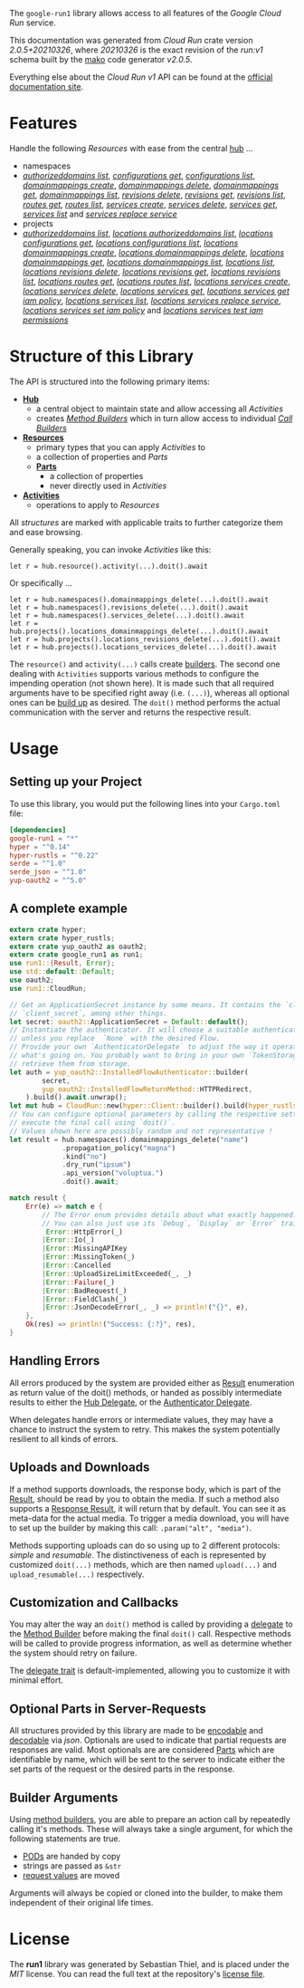 <!---
DO NOT EDIT !
This file was generated automatically from 'src/mako/api/README.md.mako'
DO NOT EDIT !
-->
The `google-run1` library allows access to all features of the *Google Cloud Run* service.

This documentation was generated from *Cloud Run* crate version *2.0.5+20210326*, where *20210326* is the exact revision of the *run:v1* schema built by the [mako](http://www.makotemplates.org/) code generator *v2.0.5*.

Everything else about the *Cloud Run* *v1* API can be found at the
[official documentation site](https://cloud.google.com/run/).
# Features

Handle the following *Resources* with ease from the central [hub](https://docs.rs/google-run1/2.0.5+20210326/google_run1/CloudRun) ... 

* namespaces
 * [*authorizeddomains list*](https://docs.rs/google-run1/2.0.5+20210326/google_run1/api::NamespaceAuthorizeddomainListCall), [*configurations get*](https://docs.rs/google-run1/2.0.5+20210326/google_run1/api::NamespaceConfigurationGetCall), [*configurations list*](https://docs.rs/google-run1/2.0.5+20210326/google_run1/api::NamespaceConfigurationListCall), [*domainmappings create*](https://docs.rs/google-run1/2.0.5+20210326/google_run1/api::NamespaceDomainmappingCreateCall), [*domainmappings delete*](https://docs.rs/google-run1/2.0.5+20210326/google_run1/api::NamespaceDomainmappingDeleteCall), [*domainmappings get*](https://docs.rs/google-run1/2.0.5+20210326/google_run1/api::NamespaceDomainmappingGetCall), [*domainmappings list*](https://docs.rs/google-run1/2.0.5+20210326/google_run1/api::NamespaceDomainmappingListCall), [*revisions delete*](https://docs.rs/google-run1/2.0.5+20210326/google_run1/api::NamespaceRevisionDeleteCall), [*revisions get*](https://docs.rs/google-run1/2.0.5+20210326/google_run1/api::NamespaceRevisionGetCall), [*revisions list*](https://docs.rs/google-run1/2.0.5+20210326/google_run1/api::NamespaceRevisionListCall), [*routes get*](https://docs.rs/google-run1/2.0.5+20210326/google_run1/api::NamespaceRouteGetCall), [*routes list*](https://docs.rs/google-run1/2.0.5+20210326/google_run1/api::NamespaceRouteListCall), [*services create*](https://docs.rs/google-run1/2.0.5+20210326/google_run1/api::NamespaceServiceCreateCall), [*services delete*](https://docs.rs/google-run1/2.0.5+20210326/google_run1/api::NamespaceServiceDeleteCall), [*services get*](https://docs.rs/google-run1/2.0.5+20210326/google_run1/api::NamespaceServiceGetCall), [*services list*](https://docs.rs/google-run1/2.0.5+20210326/google_run1/api::NamespaceServiceListCall) and [*services replace service*](https://docs.rs/google-run1/2.0.5+20210326/google_run1/api::NamespaceServiceReplaceServiceCall)
* projects
 * [*authorizeddomains list*](https://docs.rs/google-run1/2.0.5+20210326/google_run1/api::ProjectAuthorizeddomainListCall), [*locations authorizeddomains list*](https://docs.rs/google-run1/2.0.5+20210326/google_run1/api::ProjectLocationAuthorizeddomainListCall), [*locations configurations get*](https://docs.rs/google-run1/2.0.5+20210326/google_run1/api::ProjectLocationConfigurationGetCall), [*locations configurations list*](https://docs.rs/google-run1/2.0.5+20210326/google_run1/api::ProjectLocationConfigurationListCall), [*locations domainmappings create*](https://docs.rs/google-run1/2.0.5+20210326/google_run1/api::ProjectLocationDomainmappingCreateCall), [*locations domainmappings delete*](https://docs.rs/google-run1/2.0.5+20210326/google_run1/api::ProjectLocationDomainmappingDeleteCall), [*locations domainmappings get*](https://docs.rs/google-run1/2.0.5+20210326/google_run1/api::ProjectLocationDomainmappingGetCall), [*locations domainmappings list*](https://docs.rs/google-run1/2.0.5+20210326/google_run1/api::ProjectLocationDomainmappingListCall), [*locations list*](https://docs.rs/google-run1/2.0.5+20210326/google_run1/api::ProjectLocationListCall), [*locations revisions delete*](https://docs.rs/google-run1/2.0.5+20210326/google_run1/api::ProjectLocationRevisionDeleteCall), [*locations revisions get*](https://docs.rs/google-run1/2.0.5+20210326/google_run1/api::ProjectLocationRevisionGetCall), [*locations revisions list*](https://docs.rs/google-run1/2.0.5+20210326/google_run1/api::ProjectLocationRevisionListCall), [*locations routes get*](https://docs.rs/google-run1/2.0.5+20210326/google_run1/api::ProjectLocationRouteGetCall), [*locations routes list*](https://docs.rs/google-run1/2.0.5+20210326/google_run1/api::ProjectLocationRouteListCall), [*locations services create*](https://docs.rs/google-run1/2.0.5+20210326/google_run1/api::ProjectLocationServiceCreateCall), [*locations services delete*](https://docs.rs/google-run1/2.0.5+20210326/google_run1/api::ProjectLocationServiceDeleteCall), [*locations services get*](https://docs.rs/google-run1/2.0.5+20210326/google_run1/api::ProjectLocationServiceGetCall), [*locations services get iam policy*](https://docs.rs/google-run1/2.0.5+20210326/google_run1/api::ProjectLocationServiceGetIamPolicyCall), [*locations services list*](https://docs.rs/google-run1/2.0.5+20210326/google_run1/api::ProjectLocationServiceListCall), [*locations services replace service*](https://docs.rs/google-run1/2.0.5+20210326/google_run1/api::ProjectLocationServiceReplaceServiceCall), [*locations services set iam policy*](https://docs.rs/google-run1/2.0.5+20210326/google_run1/api::ProjectLocationServiceSetIamPolicyCall) and [*locations services test iam permissions*](https://docs.rs/google-run1/2.0.5+20210326/google_run1/api::ProjectLocationServiceTestIamPermissionCall)




# Structure of this Library

The API is structured into the following primary items:

* **[Hub](https://docs.rs/google-run1/2.0.5+20210326/google_run1/CloudRun)**
    * a central object to maintain state and allow accessing all *Activities*
    * creates [*Method Builders*](https://docs.rs/google-run1/2.0.5+20210326/google_run1/client::MethodsBuilder) which in turn
      allow access to individual [*Call Builders*](https://docs.rs/google-run1/2.0.5+20210326/google_run1/client::CallBuilder)
* **[Resources](https://docs.rs/google-run1/2.0.5+20210326/google_run1/client::Resource)**
    * primary types that you can apply *Activities* to
    * a collection of properties and *Parts*
    * **[Parts](https://docs.rs/google-run1/2.0.5+20210326/google_run1/client::Part)**
        * a collection of properties
        * never directly used in *Activities*
* **[Activities](https://docs.rs/google-run1/2.0.5+20210326/google_run1/client::CallBuilder)**
    * operations to apply to *Resources*

All *structures* are marked with applicable traits to further categorize them and ease browsing.

Generally speaking, you can invoke *Activities* like this:

```Rust,ignore
let r = hub.resource().activity(...).doit().await
```

Or specifically ...

```ignore
let r = hub.namespaces().domainmappings_delete(...).doit().await
let r = hub.namespaces().revisions_delete(...).doit().await
let r = hub.namespaces().services_delete(...).doit().await
let r = hub.projects().locations_domainmappings_delete(...).doit().await
let r = hub.projects().locations_revisions_delete(...).doit().await
let r = hub.projects().locations_services_delete(...).doit().await
```

The `resource()` and `activity(...)` calls create [builders][builder-pattern]. The second one dealing with `Activities` 
supports various methods to configure the impending operation (not shown here). It is made such that all required arguments have to be 
specified right away (i.e. `(...)`), whereas all optional ones can be [build up][builder-pattern] as desired.
The `doit()` method performs the actual communication with the server and returns the respective result.

# Usage

## Setting up your Project

To use this library, you would put the following lines into your `Cargo.toml` file:

```toml
[dependencies]
google-run1 = "*"
hyper = "^0.14"
hyper-rustls = "^0.22"
serde = "^1.0"
serde_json = "^1.0"
yup-oauth2 = "^5.0"
```

## A complete example

```Rust
extern crate hyper;
extern crate hyper_rustls;
extern crate yup_oauth2 as oauth2;
extern crate google_run1 as run1;
use run1::{Result, Error};
use std::default::Default;
use oauth2;
use run1::CloudRun;

// Get an ApplicationSecret instance by some means. It contains the `client_id` and 
// `client_secret`, among other things.
let secret: oauth2::ApplicationSecret = Default::default();
// Instantiate the authenticator. It will choose a suitable authentication flow for you, 
// unless you replace  `None` with the desired Flow.
// Provide your own `AuthenticatorDelegate` to adjust the way it operates and get feedback about 
// what's going on. You probably want to bring in your own `TokenStorage` to persist tokens and
// retrieve them from storage.
let auth = yup_oauth2::InstalledFlowAuthenticator::builder(
        secret,
        yup_oauth2::InstalledFlowReturnMethod::HTTPRedirect,
    ).build().await.unwrap();
let mut hub = CloudRun::new(hyper::Client::builder().build(hyper_rustls::HttpsConnector::with_native_roots()), auth);
// You can configure optional parameters by calling the respective setters at will, and
// execute the final call using `doit()`.
// Values shown here are possibly random and not representative !
let result = hub.namespaces().domainmappings_delete("name")
             .propagation_policy("magna")
             .kind("no")
             .dry_run("ipsum")
             .api_version("voluptua.")
             .doit().await;

match result {
    Err(e) => match e {
        // The Error enum provides details about what exactly happened.
        // You can also just use its `Debug`, `Display` or `Error` traits
         Error::HttpError(_)
        |Error::Io(_)
        |Error::MissingAPIKey
        |Error::MissingToken(_)
        |Error::Cancelled
        |Error::UploadSizeLimitExceeded(_, _)
        |Error::Failure(_)
        |Error::BadRequest(_)
        |Error::FieldClash(_)
        |Error::JsonDecodeError(_, _) => println!("{}", e),
    },
    Ok(res) => println!("Success: {:?}", res),
}

```
## Handling Errors

All errors produced by the system are provided either as [Result](https://docs.rs/google-run1/2.0.5+20210326/google_run1/client::Result) enumeration as return value of
the doit() methods, or handed as possibly intermediate results to either the 
[Hub Delegate](https://docs.rs/google-run1/2.0.5+20210326/google_run1/client::Delegate), or the [Authenticator Delegate](https://docs.rs/yup-oauth2/*/yup_oauth2/trait.AuthenticatorDelegate.html).

When delegates handle errors or intermediate values, they may have a chance to instruct the system to retry. This 
makes the system potentially resilient to all kinds of errors.

## Uploads and Downloads
If a method supports downloads, the response body, which is part of the [Result](https://docs.rs/google-run1/2.0.5+20210326/google_run1/client::Result), should be
read by you to obtain the media.
If such a method also supports a [Response Result](https://docs.rs/google-run1/2.0.5+20210326/google_run1/client::ResponseResult), it will return that by default.
You can see it as meta-data for the actual media. To trigger a media download, you will have to set up the builder by making
this call: `.param("alt", "media")`.

Methods supporting uploads can do so using up to 2 different protocols: 
*simple* and *resumable*. The distinctiveness of each is represented by customized 
`doit(...)` methods, which are then named `upload(...)` and `upload_resumable(...)` respectively.

## Customization and Callbacks

You may alter the way an `doit()` method is called by providing a [delegate](https://docs.rs/google-run1/2.0.5+20210326/google_run1/client::Delegate) to the 
[Method Builder](https://docs.rs/google-run1/2.0.5+20210326/google_run1/client::CallBuilder) before making the final `doit()` call. 
Respective methods will be called to provide progress information, as well as determine whether the system should 
retry on failure.

The [delegate trait](https://docs.rs/google-run1/2.0.5+20210326/google_run1/client::Delegate) is default-implemented, allowing you to customize it with minimal effort.

## Optional Parts in Server-Requests

All structures provided by this library are made to be [encodable](https://docs.rs/google-run1/2.0.5+20210326/google_run1/client::RequestValue) and 
[decodable](https://docs.rs/google-run1/2.0.5+20210326/google_run1/client::ResponseResult) via *json*. Optionals are used to indicate that partial requests are responses 
are valid.
Most optionals are are considered [Parts](https://docs.rs/google-run1/2.0.5+20210326/google_run1/client::Part) which are identifiable by name, which will be sent to 
the server to indicate either the set parts of the request or the desired parts in the response.

## Builder Arguments

Using [method builders](https://docs.rs/google-run1/2.0.5+20210326/google_run1/client::CallBuilder), you are able to prepare an action call by repeatedly calling it's methods.
These will always take a single argument, for which the following statements are true.

* [PODs][wiki-pod] are handed by copy
* strings are passed as `&str`
* [request values](https://docs.rs/google-run1/2.0.5+20210326/google_run1/client::RequestValue) are moved

Arguments will always be copied or cloned into the builder, to make them independent of their original life times.

[wiki-pod]: http://en.wikipedia.org/wiki/Plain_old_data_structure
[builder-pattern]: http://en.wikipedia.org/wiki/Builder_pattern
[google-go-api]: https://github.com/google/google-api-go-client

# License
The **run1** library was generated by Sebastian Thiel, and is placed 
under the *MIT* license.
You can read the full text at the repository's [license file][repo-license].

[repo-license]: https://github.com/Byron/google-apis-rsblob/main/LICENSE.md
